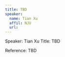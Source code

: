 ```yaml
---
title: TBD
speaker:
  name: Tian Xu
  affil: NJU
  url: 
--- 
```


Speaker: Tian Xu
Title: TBD

Reference:
TBD